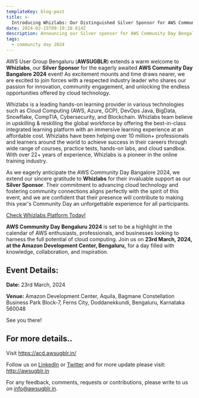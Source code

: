 ```yaml
---
templateKey: blog-post
title: >-
  Introducing Whizlabs: Our Distinguished Silver Sponsor for AWS Community Day Bangalore 2024!
date: 2024-02-15T09:19:20.614Z
description: Announcing our Silver sponsor for AWS Community Day Bengaluru 2024.
tags:
  - community day 2024
---
```


AWS User Group Bengaluru (**AWSUGBLR**) extends a warm welcome to **Whizlabs**, our **Silver Sponsor** for the eagerly awaited **AWS Community Day Bangalore 2024** event! As excitement mounts and time draws nearer, we are excited to join forces with a respected industry leader who shares our passion for innovation, community engagement, and unlocking the endless opportunities offered by cloud technology.

Whizlabs is a leading hands-on learning provider in various technologies such as Cloud Computing (AWS, Azure, GCP), DevOps Java, BigData, Snowflake, CompTIA, Cybersecurity, and Blockchain. Whizlabs team believe in upskilling & reskilling the global workforce by offering the best-in-class integrated learning platform with an immersive learning experience at an affordable cost. Whizlabs have been helping over 10 million+ professionals and learners around the world to achieve success in their careers through wide range of courses, practice tests, hands-on labs, and cloud sandbox. With over 22+ years of experience, Whizlabs is a pioneer in the online training industry.

As we eagerly anticipate the AWS Community Day Bangalore 2024, we extend our sincere gratitude to **Whizlabs** for their invaluable support as our **Silver Sponsor**. Their commitment to advancing cloud technology and fostering community connections aligns perfectly with the spirit of this event, and we are confident that their presence will contribute to making this year's Community Day an unforgettable experience for all participants.

[Check Whizlabs Platform Today!](https://www.whizlabs.com/pricing/)

**AWS Community Day Bengaluru 2024** is set to be a highlight in the calendar of AWS enthusiasts, professionals, and businesses looking to harness the full potential of cloud computing. Join us on **23rd March, 2024, at the Amazon Development Center, Bengaluru,** for a day filled with knowledge, collaboration, and inspiration.

## Event Details:

**Date:** 23rd March, 2024

**Venue:** Amazon Development Center, Aquila, Bagmane Constellation Business Park Block-7, Ferns City, Doddanekkundi, Bengaluru, Karnataka 560048

See you there!

## For more details..

Visit  <https://acd.awsugblr.in/>

Follow us on [LinkedIn](https://www.linkedin.com/in/awsugblr/) or [Twitter](https://twitter.com/awsugblr) and for more update please visit: <http://awsugblr.in>

For any feedback, comments, requests or contributions, please write to us on [info@awsugblr.in](<mailto: info@awsugblr.in>).
